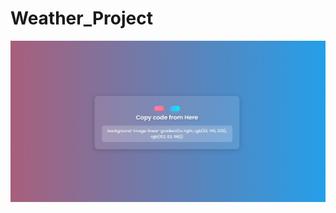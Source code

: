 # Weather_Project
![image alt](https://github.com/Itsyashasvibhati/BG_gradient_website/blob/592847851da4c9555a3ad212423e9fd9a1f82316/Screenshot1Bg.png)


